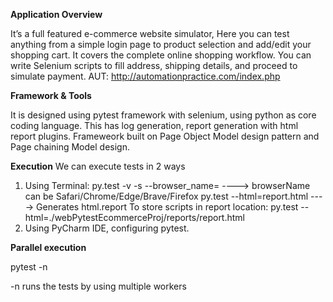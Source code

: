 **Application Overview**

It’s a full featured e-commerce website simulator, Here you can test anything from a simple login page to product selection and add/edit your shopping cart. It covers the complete online shopping workflow. You can write Selenium scripts to fill address, shipping details, and proceed to simulate payment.
AUT: http://automationpractice.com/index.php

**Framework & Tools**

It is designed using pytest framework with selenium, using python as core coding language. This has log generation, report generation with html report plugins.
Frameweork built on Page Object Model design pattern and Page chaining Model design.

**Execution**
We can execute tests in 2 ways

1. Using Terminal:
    py.test -v -s --browser_name=<browserName> ----> browserName can be Safari/Chrome/Edge/Brave/Firefox
    py.test --html=report.html ----> Generates html.report
    To store scripts in report location: py.test --html=./webPytestEcommerceProj/reports/report.html
2. Using PyCharm IDE, configuring pytest.

**Parallel execution**

pytest -n <num>
    
-n runs the tests by using multiple workers
